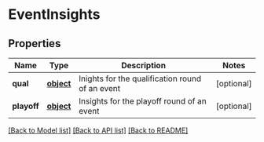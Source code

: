 # EventInsights

## Properties
Name | Type | Description | Notes
------------ | ------------- | ------------- | -------------
**qual** | [**object**](.md) | Inights for the qualification round of an event | [optional] 
**playoff** | [**object**](.md) | Insights for the playoff round of an event | [optional] 

[[Back to Model list]](../README.md#documentation-for-models) [[Back to API list]](../README.md#documentation-for-api-endpoints) [[Back to README]](../README.md)


